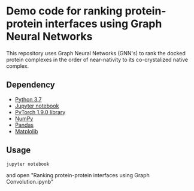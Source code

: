 # Demo code for ranking protein-protein interfaces using Graph Neural Networks

This repository uses Graph Neural Networks (GNN's) to rank the docked protein complexes in the order of near-nativity to its co-crystalized native complex.

## Dependency <br>
-  <a href=https://www.python.org/downloads/source/>Python 3.7 </a> <br>
-  <a href=https://jupyter.org/install>Jupyter notebook </a> <br>
-  <a href=https://pytorch.org/>PyTorch 1.9.0 library </a> <br>
-  <a href=https://pypi.org/project/numpy/>NumPy</a> <br>
-  <a href=https://pandas.pydata.org/docs/getting_started/install.html#installing-from-pypi>Pandas</a>
-  <a href=https://matplotlib.org/stable/users/installing.html>Matplolib</a>

## Usage

```bash 
jupyter notebook
```

and open "Ranking protein-protein interfaces using Graph Convolution.ipynb"
